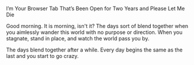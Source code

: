 I’m Your Browser Tab That’s Been Open for Two Years and Please Let Me Die

Good morning. It is morning, isn't it? The days sort of blend together when you aimlessly wander this world with no purpose or direction. When you stagnate, stand in place, and watch the world pass you by. 

The days blend together after a while. Every day begins the same as the last and you start to go crazy.